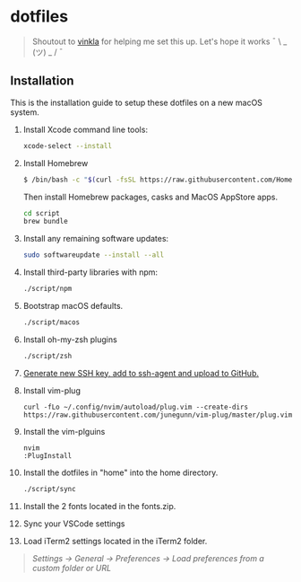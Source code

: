 # dotfiles

> Shoutout to [vinkla](https://github.com/vinkla) for helping me set this up. Let's hope it works ¯ \ _ (ツ) _ / ¯ 

## Installation

This is the installation guide to setup these dotfiles on a new macOS system.

1. Install Xcode command line tools:

    ```sh
    xcode-select --install
    ```

2. Install Homebrew 

    ```sh
    $ /bin/bash -c "$(curl -fsSL https://raw.githubusercontent.com/Homebrew/install/master/install.sh)" 
    ```
  
    Then install Homebrew packages, casks and MacOS AppStore apps.
    
    ```sh
   cd script
   brew bundle 
    ```

3. Install any remaining software updates:
  
    ```sh
    sudo softwareupdate --install --all
    ```

4. Install third-party libraries with npm:

    ```sh
    ./script/npm
    ```
5. Bootstrap macOS defaults. 
  
    ```sh
    ./script/macos
    ```

6. Install oh-my-zsh plugins

    ```sh
    ./script/zsh
    ```

7. [Generate new SSH key, add to ssh-agent and upload to GitHub.](https://help.github.com/en/github/authenticating-to-github/generating-a-new-ssh-key-and-adding-it-to-the-ssh-agent)

8. Install vim-plug
    ```
    curl -fLo ~/.config/nvim/autoload/plug.vim --create-dirs https://raw.githubusercontent.com/junegunn/vim-plug/master/plug.vim
    ```
9. Install the vim-plguins

    ```
    nvim
    :PlugInstall
    ```

10. Install the dotfiles in "home" into the home directory.

    ```sh
    ./script/sync
    ```

11. Install the 2 fonts located in the fonts.zip.

12. Sync your VSCode settings

13. Load iTerm2 settings located in the iTerm2 folder.
> *Settings -> General -> Preferences -> Load preferences from a custom folder or URL*
